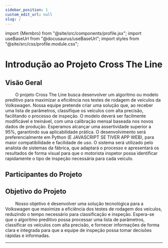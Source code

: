 ```yaml
---
sidebar_position: 1
custom_edit_url: null
slug: /
---
```


import {Membro} from "@site/src/components/profile.jsx";
import useBaseUrl from "@docusaurus/useBaseUrl";
import styles from "@site/src/css/profile.module.css";

# Introdução ao Projeto Cross The Line

## Visão Geral

&emsp;&emsp; O projeto Cross The Line busca desenvolver um algoritmo ou modelo preditivo para maximizar a eficiência nos testes de rodagem de veículos da Volkswagen. Nossa equipe pretende criar uma solução que, ao receber uma lista de parâmetros, classifique os veículos com alta precisão, facilitando o processo de inspeção. O modelo deverá ser facilmente modificável e treinável, com uma calibração mensal baseada nos novos dados de produção. Esperamos alcançar uma assertividade superior a 95%, garantindo sua aplicabilidade prática. O desenvolvimento será preferencialmente em Python (E JAVASCRIPT SE TIVER APP WEB), para maior compatibilidade e facilidade de uso. O sistema será utilizado pelo analista de sistemas da fábrica, que adaptará o processo e apresentará os resultados de forma visual para que o motorista inspetor possa identificar rapidamente o tipo de inspeção necessária para cada veículo.

## Participantes do Projeto

<div className={styles.profiles}>
    <Membro nome="Antonio Artimonte" imagem={useBaseUrl("https://media.licdn.com/dms/image/D4D03AQHWhBcP5iT58g/profile-displayphoto-shrink_400_400/0/1703212257337?e=1728518400&v=beta&t=zNjLOjlYu_N2HuTwM-R8kcYLYc38Y9BtaLkBkLU4cWQ")} linkedin="https://www.linkedin.com/in/antonio-guimar%C3%A3es-2bb961264/"></Membro>
    <Membro nome="Ana Marques" imagem={useBaseUrl("https://media.licdn.com/dms/image/D4E03AQEdL-0A6KKTYA/profile-displayphoto-shrink_400_400/0/1678717234300?e=1728518400&v=beta&t=dNbNReyoX1eC55YerZXOYkOli_fz2DtbR3N3C7d-2B8")} linkedin="https://www.linkedin.com/in/ana-clara-madureira-marques/"></Membro>
    <Membro nome="Breno Santos" imagem={useBaseUrl("https://media.licdn.com/dms/image/D4D03AQGrZG9Tv9JdZg/profile-displayphoto-shrink_400_400/0/1711976052733?e=1728518400&v=beta&t=6pkbB6vsyTozCStmvdJ_qzugLh3916zGlq6BDBcsGjU")} linkedin="https://www.linkedin.com/in/breno-santos-0843131b8/"></Membro>
    <Membro nome="Eduardo Barreto" imagem={useBaseUrl("https://media.licdn.com/dms/image/D4D03AQHcmdXszbRiEA/profile-displayphoto-shrink_400_400/0/1674764017034?e=1728518400&v=beta&t=1_bG-SEIsOAJrmIwR6ECLE99wix7Jm2oTZeDZksE-yY")} linkedin="https://www.linkedin.com/in/eduardosbarreto/"></Membro>
    <Membro nome="Fernando Antonio" imagem={useBaseUrl("https://media.licdn.com/dms/image/v2/D4D03AQG_T8Nvtk_lNg/profile-displayphoto-shrink_400_400/profile-displayphoto-shrink_400_400/0/1677155884081?e=1728518400&v=beta&t=mpMpyjBnBfDv3JcQSf3e-2iQZQSpwszzBKI-k1JZzeU")} linkedin="https://www.linkedin.com/in/fernando-vasconcellos-/"></Membro>
    <Membro nome="Gabrielle Cartaxo" imagem={useBaseUrl("https://media.licdn.com/dms/image/v2/D4E03AQF9poCJoo6CYg/profile-displayphoto-shrink_400_400/profile-displayphoto-shrink_400_400/0/1678716288027?e=1728518400&v=beta&t=9VS8b2brR7Aw4wyX5TPUj1xPiGafhoMeMLFEOwTKVZA")} linkedin="https://www.linkedin.com/in/gabriellediascartaxo/"></Membro>
    <Membro nome="Ivan Ferreira" imagem={useBaseUrl("https://media.licdn.com/dms/image/D4D03AQFRTfYyNhvmmA/profile-displayphoto-shrink_400_400/0/1681734950128?e=1728518400&v=beta&t=2r2-HcVmKoANrcejRdgn8qHw7RJT9s2TfbnOsMsK5R0")} linkedin="https://www.linkedin.com/in/naruto/"></Membro>
</div>

## Objetivo do Projeto

&emsp;&emsp; Nosso objetivo é desenvolver uma solução tecnológica para a Volkswagen que maximize a eficiência dos testes de rodagem dos veículos, reduzindo o tempo necessário para classificação e inspeção. Espera-se que o algoritmo preditivo possa processar uma lista de parâmetros, classificar os veículos com alta precisão, e fornecer informações de forma clara e integrada para que a equipe de inspeção possa tomar decisões rápidas e informadas.

---